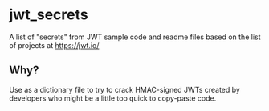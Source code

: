 # jwt_secrets
A list of "secrets" from JWT sample code and readme files based on the list of projects at https://jwt.io/

## Why?
Use as a dictionary file to try to crack HMAC-signed JWTs created by developers who might be a little too quick to copy-paste code.
